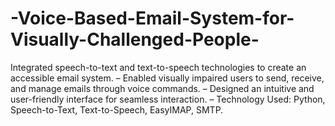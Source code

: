 # -Voice-Based-Email-System-for-Visually-Challenged-People-
Integrated speech-to-text and text-to-speech technologies to create an accessible email system. 
– Enabled visually impaired users to send, receive, and manage emails through voice commands. 
– Designed an intuitive and user-friendly interface for seamless interaction. 
– Technology Used: Python, Speech-to-Text, Text-to-Speech, EasyIMAP, SMTP. 
